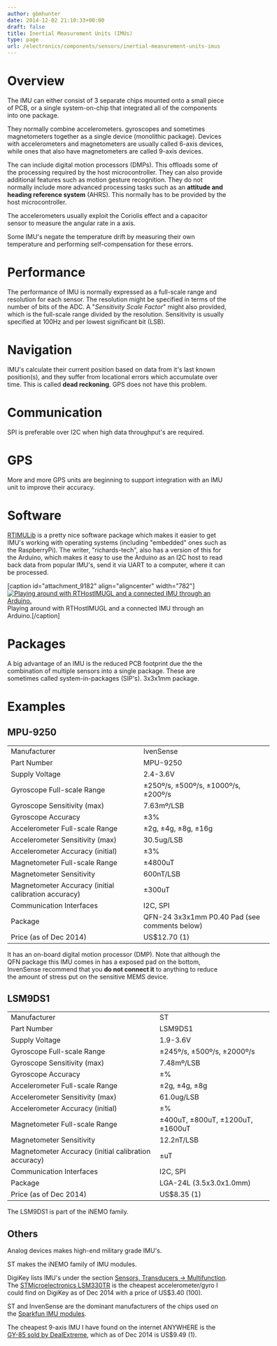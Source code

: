 ```yaml
---
author: gbmhunter
date: 2014-12-02 21:10:33+00:00
draft: false
title: Inertial Measurement Units (IMUs)
type: page
url: /electronics/components/sensors/inertial-measurement-units-imus
---
```


# Overview




The IMU can either consist of 3 separate chips mounted onto a small piece of PCB, or a single system-on-chip that integrated all of the components into one package.




They normally combine accelerometers. gyroscopes and sometimes magnetometers together as a single device (monolithic package). Devices with accelerometers and magnetometers are usually called 6-axis devices, while ones that also have magnetometers are called 9-axis devices.




The can include digital motion processors (DMPs). This offloads some of the processing required by the host microcontroller. They can also provide additional features such as motion gesture recognition. They do not normally include more advanced processing tasks such as an **attitude and heading reference system** (AHRS). This normally has to be provided by the host microcontroller.




The accelerometers usually exploit the Coriolis effect and a capacitor sensor to measure the angular rate in a axis.




Some IMU's negate the temperature drift by measuring their own temperature and performing self-compensation for these errors.




# Performance




The performance of IMU is normally expressed as a full-scale range and resolution for each sensor. The resolution might be specified in terms of the number of bits of the ADC. A "_Sensitivity Scale Factor_" might also provided, which is the full-scale range divided by the resolution. Sensitivity is usually specified at 100Hz and per lowest significant bit (LSB).




# Navigation




IMU's calculate their current position based on data from it's last known position(s), and they suffer from locational errors which accumulate over time. This is called **dead reckoning**. GPS does not have this problem.




# Communication




SPI is preferable over I2C when high data throughput's are required.




# GPS




More and more GPS units are beginning to support integration with an IMU unit to improve their accuracy.




# Software




[RTIMULib](https://github.com/RTIMULib/RTIMULib) is a pretty nice software package which makes it easier to get IMU's working with operating systems (including "embedded" ones such as the RaspberryPi). The writer, "richards-tech", also has a version of this for the Arduino, which makes it easy to use the Arduino as an I2C host to read back data from popular IMU's, send it via UART to a computer, where it can be processed.



[caption id="attachment_9182" align="aligncenter" width="782"][![Playing around with RTHostIMUGL and a connected IMU through an Arduino.](/images/2014/12/screenshot-playing-around-with-rthostimugl.png)
](/images/2014/12/screenshot-playing-around-with-rthostimugl.png) Playing around with RTHostIMUGL and a connected IMU through an Arduino.[/caption]



# Packages




A big advantage of an IMU is the reduced PCB footprint due the the combination of multiple sensors into a single package. These are sometimes called system-in-packages (SIP's). 3x3x1mm package.




# Examples




## MPU-9250


<table style="width: 600px;" >
<tbody >
<tr >

<td >Manufacturer
</td>

<td >IvenSense
</td>
</tr>
<tr >

<td >Part Number
</td>

<td >MPU-9250
</td>
</tr>
<tr >

<td >Supply Voltage
</td>

<td >2.4-3.6V
</td>
</tr>
<tr >

<td >Gyroscope Full-scale Range
</td>

<td >±250º/s, ±500º/s, ±1000º/s, ±200º/s
</td>
</tr>
<tr >

<td >Gyroscope Sensitivity (max)
</td>

<td >7.63mº/LSB
</td>
</tr>
<tr >

<td >Gyroscope Accuracy
</td>

<td >±3%
</td>
</tr>
<tr >

<td >Accelerometer Full-scale Range
</td>

<td >±2g, ±4g, ±8g, ±16g
</td>
</tr>
<tr >

<td >Accelerometer Sensitivity (max)
</td>

<td >30.5ug/LSB
</td>
</tr>
<tr >

<td >Accelerometer Accuracy (initial)
</td>

<td >±3%
</td>
</tr>
<tr >

<td >Magnetometer Full-scale Range
</td>

<td >±4800uT
</td>
</tr>
<tr >

<td >Magnetometer Sensitivity
</td>

<td >600nT/LSB
</td>
</tr>
<tr >

<td >Magnetometer Accuracy (initial calibration accuracy)
</td>

<td >±300uT
</td>
</tr>
<tr >

<td >Communication Interfaces
</td>

<td >I2C, SPI
</td>
</tr>
<tr >

<td >Package
</td>

<td >QFN-24 3x3x1mm P0.40 Pad (see comments below)
</td>
</tr>
<tr >

<td >Price (as of Dec 2014)
</td>

<td >US$12.70 (1)
</td>
</tr>
</tbody>
</table>


It has an on-board digital motion processor (DMP). Note that although the QFN package this IMU comes in has a exposed pad on the bottom, InvenSense recommend that you **do not connect it** to anything to reduce the amount of stress put on the sensitive MEMS device.




## LSM9DS1


<table style="width: 600px;" >
<tbody >
<tr >

<td >Manufacturer
</td>

<td >ST
</td>
</tr>
<tr >

<td >Part Number
</td>

<td >LSM9DS1
</td>
</tr>
<tr >

<td >Supply Voltage
</td>

<td >1.9-3.6V
</td>
</tr>
<tr >

<td >Gyroscope Full-scale Range
</td>

<td >±245º/s, ±500º/s, ±2000º/s
</td>
</tr>
<tr >

<td >Gyroscope Sensitivity (max)
</td>

<td >7.48mº/LSB
</td>
</tr>
<tr >

<td >Gyroscope Accuracy
</td>

<td >±%
</td>
</tr>
<tr >

<td >Accelerometer Full-scale Range
</td>

<td >±2g, ±4g, ±8g
</td>
</tr>
<tr >

<td >Accelerometer Sensitivity (max)
</td>

<td >61.0ug/LSB
</td>
</tr>
<tr >

<td >Accelerometer Accuracy (initial)
</td>

<td >±%
</td>
</tr>
<tr >

<td >Magnetometer Full-scale Range
</td>

<td >±400uT, ±800uT, ±1200uT,±1600uT
</td>
</tr>
<tr >

<td >Magnetometer Sensitivity
</td>

<td >12.2nT/LSB
</td>
</tr>
<tr >

<td >Magnetometer Accuracy (initial calibration accuracy)
</td>

<td >±uT
</td>
</tr>
<tr >

<td >Communication Interfaces
</td>

<td >I2C, SPI
</td>
</tr>
<tr >

<td >Package
</td>

<td >LGA-24L (3.5x3.0x1.0mm)
</td>
</tr>
<tr >

<td >Price (as of Dec 2014)
</td>

<td >US$8.35 (1)
</td>
</tr>
</tbody>
</table>


The LSM9DS1 is part of the iNEMO family.




## Others




Analog devices makes high-end military grade IMU's.




ST makes the iNEMO family of IMU modules.




DigiKey lists IMU's under the section [Sensors, Transducers -> Multifunction](http://www.digikey.com/product-search/en/sensors-transducers/multifunction/). The [STMicroelectronics LSM330TR](http://www.digikey.com/product-detail/en/LSM330TR/497-14381-1-ND/) is the cheapest accelerometer/gyro I could find on DigiKey as of Dec 2014 with a price of US$3.40 (100).




ST and InvenSense are the dominant manufacturers of the chips used on the [Sparkfun IMU modules](https://www.sparkfun.com/categories/160).




The cheapest 9-axis IMU I have found on the internet ANYWHERE is the [GY-85 sold by DealExtreme](http://www.dx.com/p/gy-85-6dof-9dof-imu-sensor-module-for-arduino-148436), which as of Dec 2014 is US$9.49 (1).

